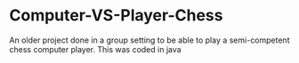 # Computer-VS-Player-Chess

An older project done in a group setting to be able to play a semi-competent chess computer player. This was coded in java
